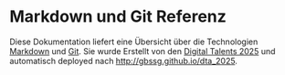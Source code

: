 # Markdown und Git Referenz

Diese Dokumentation liefert eine Übersicht über die Technologien [Markdown](https://daringfireball.net/projects/markdown/) und [Git](https://git-scm.com/). Sie wurde Erstellt von den [Digital Talents 2025](authors/authors.md) und automatisch deployed nach http://gbssg.github.io/dta_2025.
